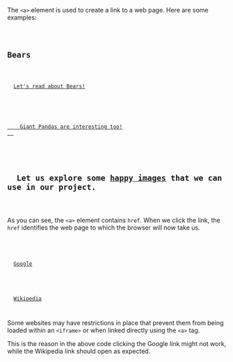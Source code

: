The `<a>` element is used to create a link to a web page. Here are some examples:

<codeblock language="html" type="lesson">
<code>

<h2>Bears</h2>
<p>
  <a href="https://en.wikipedia.org/wiki/Bear">Let's read about Bears!</a>
</p>

<p>
  <a href="https://en.wikipedia.org/wiki/Giant_panda">
    Giant Pandas are interesting too!
  </a>
</p>

<h2>
  Let us explore some <a href="https://unsplash.com/s/photos/happy">happy images</a> that we can use in our project.
</h2>

</code>
</codeblock>

As you can see, the `<a>` element contains `href`.
When we click the link, the `href` identifies the
web page to which the browser will now take us.

<codeblock language="html" type="lesson">
<code>
<!-- Link does not open -->
<p>
  <a href="https://www.google.com">Google</a>
</p>
<!-- Link opens -->
<p>
  <a href="https://www.wikipedia.com">Wikipedia</a>
</p>
</code>
</codeblock>

Some websites may have restrictions
in place that prevent them from being
loaded within an `<iframe>` or when
linked directly using the `<a>` tag.

This is the reason in the above code
clicking the Google link might not work,
while the Wikipedia link should open
as expected.
